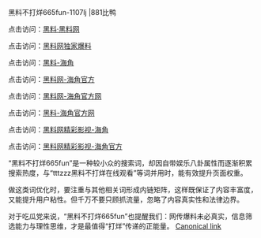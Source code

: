 黑料不打烊665fun-1107lj |881比鸭

点击访问：<a href="https://heiliaolvzlu3.pages.dev">黑料·黑料网</a>

点击访问：<a href="https://heiliaoyvnrda.pages.dev">黑料网独家爆料</a>

点击访问：<a href="https://heiliaokof3cy.pages.dev">黑料-海角</a>

点击访问：<a href="https://heiliaotlyq53.pages.dev">黑料网-海角官方</a>

点击访问：<a href="https://heiliao9wsbg3.pages.dev">黑料网-海角官方网</a>

点击访问：<a href="https://heiliaoryrhyu.pages.dev">黑料-海角官方网</a>

点击访问：<a href="https://heiliao3gvg9x.pages.dev">黑料网精彩影视-海角</a>

点击访问：<a href="https://heiliaoxfe5rb.pages.dev">黑料网精彩影视-海角官方</a>

“黑料不打烊665fun”是一种较小众的搜索词，却因自带娱乐八卦属性而逐渐积累搜索热度，与“tttzzz黑料不打烊在线观看”等词并用时，能有效提升页面权重。

做这类词优化时，要注重与其他相关词形成内链矩阵，这样既保证了内容丰富度，又能提升用户粘性。但千万不要只顾抓流量，忽略了内容真实性和法律边界。

对于吃瓜党来说，“黑料不打烊665fun”也提醒我们：网传爆料未必真实，信息筛选能力与理性思维，才是最值得“打烊”传递的正能量。
[Canonical link](https://github.com/7766ttn/1008 )
